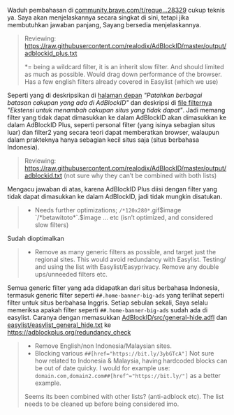 Waduh pembahasan di [community.brave.com/t/reque...28329](https://community.brave.com/t/request-add-new-regional-list-filter/428329) cukup teknis ya. Saya akan menjelaskannya secara singkat di sini, tetapi jika membutuhkan jawaban panjang, Sayang bersedia menjelaskannya.

> Reviewing:
> https://raw.githubusercontent.com/realodix/AdBlockID/master/output/adblockid_plus.txt
>
>   *= being a wildcard filter, it is an inherit slow filter. And should limited as much as possible. Would drag down performance of the browser.
>    Has a few english filters already covered in Easylist (which we use)

Seperti yang di deskripsikan di [halaman depan](https://github.com/realodix/AdBlockID#readme) *"Patahkan berbagai batasan cakupan yang ada di AdBlockID"* dan deskripsi di [file filternya](https://raw.githubusercontent.com/realodix/AdBlockID/master/output/adblockid_plus.txt) *"Ekstensi untuk menambah cakupan situs yang tidak dapat"*. Jadi memang filter yang tidak dapat dimasukkan ke dalam AdBlockID akan dimasukkan ke dalam AdBlockID Plus, seperti personal filter (yang isinya sebagian situs luar) dan filter2 yang secara teori dapat memberatkan browser, walaupun dalam prakteknya hanya sebagian kecil situs saja (situs berbahasa Indonesia).


> Reviewing: https://raw.githubusercontent.com/realodix/AdBlockID/master/output/adblockid.txt (not sure why they can’t be combined with both lists)

Mengacu jawaban di atas, karena AdBlockID Plus diisi dengan filter yang tidak dapat dimasukkan ke dalam AdBlockID, jadi tidak mungkin disatukan.

>    - Needs further optimizations; `/*120x280*`.gif$image `/*betawitoto*`.$image … etc (isn’t optimized, and considered slow filters)

Sudah dioptimalkan

>    - Remove as many generic filters as possible, and target just the regional sites. This would avoid redundancy with Easylist. Testing/ and using the list with Easylist/Easyprivacy. Remove any double ups/unneeded filters etc.

Semua generic filter yang ada didapatkan dari situs berbahasa Indonesia, termasuk generic filter seperti `##.home-banner-big-ads` yang terlihat seperti filter untuk situs berbahasa Inggris. Setiap sebulan sekali, Saya selalu memeriksa apakah filter seperti `##.home-banner-big-ads` sudah ada di easylist. Caranya dengan memasukkan [AdBlockID/src/general-hide.adfl](https://raw.githubusercontent.com/realodix/AdBlockID/master/src/general-hide.adfl) dan [easylist/easylist_general_hide.txt](https://raw.githubusercontent.com/easylist/easylist/master/easylist/easylist_general_hide.txt) ke https://adblockplus.org/redundancy_check

>    - Remove English/non Indonesia/Malaysian sites.
>    - Blocking various `##[href="https://bit.ly/3ybGTcA"]` Not sure how related to Indonesia & Malaysia, having hardcoded blocks can be out of date quicky. I would for example use: `domain.com,domain2.com##[href^="https://bit.ly/"]` as a better example.
>
> Seems its been combined with other lists? (anti-adblock etc). The list needs to be cleaned up before being considered imo.
